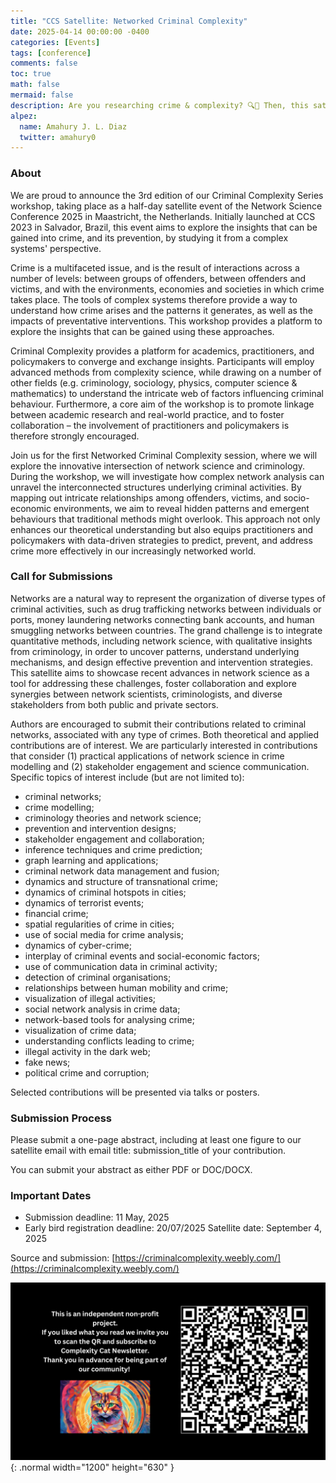 ```yaml
---
title: "CCS Satellite: Networked Criminal Complexity"
date: 2025-04-14 00:00:00 -0400
categories: [Events]
tags: [conference]
comments: false
toc: true
math: false
mermaid: false
description: Are you researching crime & complexity? 🔍🚀 Then, this satellite event at Conference on Complex Systems is for you! We invite you to submit your abstract by May 11 and join the discussion on violence and complex systems.
alpez:
  name: Amahury J. L. Diaz
  twitter: amahury0
---
```

### About
We are proud to announce the 3rd edition of our Criminal Complexity Series workshop, taking place as a half-day satellite event of the Network Science Conference 2025 in Maastricht, the Netherlands. Initially launched at CCS 2023 in Salvador, Brazil, this event aims to explore the insights that can be gained into crime, and its prevention, by studying it from a complex systems' perspective.

Crime is a multifaceted issue, and is the result of interactions across a number of levels: between groups of offenders, between offenders and victims, and with the environments, economies and societies in which crime takes place. The tools of complex systems therefore provide a way to understand how crime arises and the patterns it generates, as well as the impacts of preventative interventions. This workshop provides a platform to explore the insights that can be gained using these approaches.

Criminal Complexity provides a platform for academics, practitioners, and policymakers to converge and exchange insights. Participants will employ advanced methods from complexity science, while drawing on a number of other fields (e.g. criminology, sociology, physics, computer science & mathematics) to understand the intricate web of factors influencing criminal behaviour. Furthermore, a core aim of the workshop is to promote linkage between academic research and real-world practice, and to foster collaboration – the involvement of practitioners and policymakers is therefore strongly encouraged.

Join us for the first Networked Criminal Complexity session, where we will explore the innovative intersection of network science and criminology. During the workshop, we will investigate how complex network analysis can unravel the interconnected structures underlying criminal activities. By mapping out intricate relationships among offenders, victims, and socio-economic environments, we aim to reveal hidden patterns and emergent behaviours that traditional methods might overlook. This approach not only enhances our theoretical understanding but also equips practitioners and policymakers with data-driven strategies to predict, prevent, and address crime more effectively in our increasingly networked world.

### Call for Submissions
Networks are a natural way to represent the organization of diverse types of criminal activities, such as drug trafficking networks between individuals or ports, money laundering networks connecting bank accounts, and human smuggling networks between countries. The grand challenge is to integrate quantitative methods, including network science, with qualitative insights from criminology, in order to uncover patterns, understand underlying mechanisms, and design effective prevention and intervention strategies. This satellite aims to showcase recent advances in network science as a tool for addressing these challenges, foster collaboration and explore synergies between network scientists, criminologists, and diverse stakeholders from both public and private sectors.

Authors are encouraged to submit their contributions related to criminal networks, associated with any type of crimes. Both theoretical and applied contributions are of interest. We are particularly interested in contributions that consider (1) practical applications of network science in crime modelling and (2) stakeholder engagement and science communication. Specific topics of interest include (but are not limited to):
- criminal networks;
- crime modelling;
- criminology theories and network science;
- prevention and intervention designs;
- stakeholder engagement and collaboration;
- inference techniques and crime prediction;
- graph learning and applications;
- criminal network data management and fusion;
- dynamics and structure of transnational crime;
- dynamics of criminal hotspots in cities;
- dynamics of terrorist events;
- financial crime;
- spatial regularities of crime in cities;
- use of social media for crime analysis;
- dynamics of cyber-crime;
- interplay of criminal events and social-economic factors;
- use of communication data in criminal activity;
- detection of criminal organisations;
- relationships between human mobility and crime;
- visualization of illegal activities;
- social network analysis in crime data;
- network-based tools for analysing crime;
- visualization of crime data;
- understanding conflicts leading to crime;
- illegal activity in the dark web;
- fake news;
- political crime and corruption;

Selected contributions will be presented via talks or posters.

### Submission Process
Please submit a one-page abstract, including at least one figure to our satellite email with email title: submission_title of your contribution.

You can submit your abstract as either PDF or DOC/DOCX.

### Important Dates
- Submission deadline: 11 May, 2025
- Early bird registration deadline: 20/07/2025
Satellite date: September 4, 2025

Source and submission: [https://criminalcomplexity.weebly.com/](https://criminalcomplexity.weebly.com/)

![Desktop View](/assets/img/fix/complexity-cat-newsletter.png){: .normal width="1200" height="630" }
